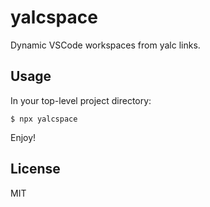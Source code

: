 # yalcspace

Dynamic VSCode workspaces from yalc links.

## Usage

In your top-level project directory:

```
$ npx yalcspace
```

Enjoy!

## License

MIT
